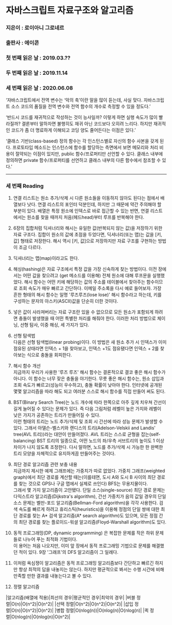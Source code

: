 # 자바스크립트 자료구조와 알고리즘
### 지은이 : 로이아니 그로네르
### 출판사 : 에이콘
### 첫 번째 읽은 날 : 2019.03.??
### 두 번째 읽은 날 : 2019.11.14
### 세 번째 읽은 날 : 2020.06.08

‘자바스크립트에서 전역 변수는 ‘악의 축’이란 말을 많이 듣는데, 사실 맞다. 자바스크립트 소스 코드의 품질을 전역 변수와 전역 함수의 개수로 측정할 수 있을 정도다.’

‘반드시 코드를 재귀적으로 작성하는 것이 능사일까? 이렇게 하면 실행 속도가 많이 빨라질까? 결론부터 말하자면 불행히도 재귀 아닌 코드보다 오히려 느리다. 하지만 재귀적인 코드가 좀 더 명료하게 이해되고 코딩 양도 줄어든다는 이점은 있다.’

‘클래스 기반(class-based) 정의 함수는 각 인스턴스별로 자신의 함수 사본을 갖게 된다. 프로토타입 메소드는 인스턴스에 함수를 할당하는 측면에서 보면 메모리와 처리 비용이 절약되는 이점이 있지만, public 함수/프로퍼티만 선언할 수 있다. 클래스 내부에 정의하면 private 함수/프로퍼티를 선언하고 클래스 내부의 다른 함수에서 참조할 수 있다.’

---
### 세 번째 Reading
1. 연결 리스트는 원소 추가/삭제 시 다른 원소들을 이동하지 않아도 된다는 점에서 배열보다 낫다. 연결 리스트의 포인터 덕분인데, 하지만 그 때문에 약간 주의해야 할 부분이 있다. 배열은 특정 원소에 인덱스로 바로 접근할 수 있는 반면, 연결 리스트에서는 원소를 찾을 때까지 처음(헤드head)부터 루프를 반복해야 한다.

2. 6장의 집합처럼 딕셔너리와 해시는 유일한 값(반복되지 않는 값)을 저장하기 위한 자료 구조다. 집합이 원소의 값에 초점을 두었다면, 딕셔너리(또는 맵)는 값을 [키, 값] 형태로 저장한다. 해시 역시 [키, 값]으로 저장하지만 자료 구조를 구현하는 방법이 조금 다르다.

3. 딕셔너리는 맵(map)이라고도 한다.

4. 해싱(hashing)은 자료 구조에서 특정 값을 가장 신속하게 찾는 방법이다. 이전 장에서는 어떤 값을 찾으려고 (get 메소드를 이용해) 전체 원소에 대해 루프문을 실행했었다. 해시 함수는 어떤 키에 해당하는 값의 주소를 테이블에서 찾아주는 함수이므로 조회 속도가 매우 빠르고 간단하다. 이메일 주소록을 다시 예로 들어보자. 가장 흔한 형태의 해시 함수는 일명 '루즈루즈(lose lose)' 해시 함수라고 하는데, 키를 구성하는 문자의 아스키(ASCII)값을 단순히 더한 것이다.

5. 넣은 값이 사라져버리는 자료 구조란 있을 수 없으므로 모든 원소가 포함되게 하려면 충돌이 발생했을 때 어떤 특별한 처리를 해줘야 한다. 이러한 처리 방법으로 체이닝, 선형 탐사, 이중 해싱, 세 가지가 있다.

6. 선형 탐색법  
다음은 선형 탐색법(linear probing)이다. 이 방법은 새 원소 추가 시 인덱스가 이미 점유된 상태라면 인덱스 + 1을 찾아보고, 인덱스 +1도 점유됐다면 인덱스 + 2를 찾아보는 식으로 충돌을 회피한다.

7. 해시 함수 개선  
지금까지 우리가 사용한 '루즈 루즈' 해시 함수는 결론적으로 결코 좋은 해시 함수가 아니다. 이 함수는 너무 잦은 충돌을 야기한다. 무릇 좋은 해시 함수는, 원소 삽입과 조회 속도가 빠르고(성능이 우수하고), 충돌 확률이 낮아야 한다. 인터넷에 공개된 몇몇 알고리즘을 따라 해도 되고 여러분 스스로 해시 함수를 직접 만들어 써도 된다.

8. BST(Binary Search Tree)는 노드 개수에 따라 한쪽으로 아주 깊게 치우쳐 간선이 길게 늘어질 수 있다는 문제가 있다. 즉 다음 그림처럼 레벨이 높은 가지와 레벨이 낮은 가지가 공존하는 트리가 만들어질 수 있다.  
이런 형태의 트리는 노드 추가/삭제 및 조회 시 간선에 따라 성능 문제가 발생할 수 있다. 그래서 아델슨-벨스키와 랜디스의 트리(Adelson-Velskii and Landis' tree(AVL 트리))라는 대안이 만들어졌다. AVL 트리는 스스로 균형을 잡는(self-balancing) BST 트리의 일종으로, 어떤 노드의 좌/우측 서브트리의 높이도 1 이상 차이가 나지 않도록 조정한다. 다시 말하면, 노드를 추가/삭제 시 가능한 한 완벽한 트리 모양을 자체적으로 유지하게끔 만들어주는 것이다.

9. 최단 경로 알고리즘 관련 보충 내용  
지금까지 제시한 예제 그래프에는 가중치가 따로 없었다. 가중치 그래프(weighted graph)에서 최단 경로를 계산할 때는(이를테면, 도시 A와 도시 B 사이의 최단 경로를 찾는 것으로 GPS나 구글 맵에서 실제로 쓰인다) BFS는 무용지물이다.  
그래서 몇 가지 알고리즘이 고안됐다. 단일 소스(single-source) 최단 경로 문제는 다익스트라 알고리즘(Dijkstra's algorithm), 간선 가중치가 음의 값일 경우의 단일 소스 문제는 벨만-포드 알고리즘(Bellman-Ford algorithm)을 각각 사용한다. 검색 속도를 빠르게 하려고 휴리스틱(heuristics)을 이용해 정점의 단일 쌍에 대한 최단 경로를 찾는 A* 검색 알고리즘(A* search algorithm)도 있으며, 모든 정점 간의 최단 경로를 찾는 플로이드-워셜 알고리즘(Floyd-Warshall algorithm)도 있다.

10. 동적 프로그래밍(DP, dynamic programming) 은 복잡한 문제를 작은 하위 문제들로 나누어 푸는 최적화 기법이다.  
이 용어는 처음 나오지만, 이미 앞 장에서 동적 프로그래밍 기법으로 문제를 해결했던 적이 있다. 9장 '그래프'의 DFS 알고리즘이 그 일례다.

11. 이처럼 욕심쟁이 알고리즘은 동적 프로그래밍 알고리즘보다 간단하고 빠르긴 하지만 항상 최적의 답을 내놓지는 않는다. 하지만 평균적으로 봐서는 수행 시간에 비해 만족할 만한 결과를 내놓는다고 볼 수 있다.

12. 정렬 알고리즘

|알고리즘(배열에 적용)|최선의 경우|평균적인 경우|최악의 경우|
|버블 정렬|O(n)|O(n^2)|O(n^2)|
|선택 정렬|O(n^2)|O(n^2)|O(n^2)|
|삽입 정렬|O(n)|O(n^2)|O(n^2)|
|병합 정렬|O(nlog(n))|O(nlog(n)|O(nlog(n)|
|퀵 정렬|O(nlog(n)|O(nlog(n)|O(n^2)|